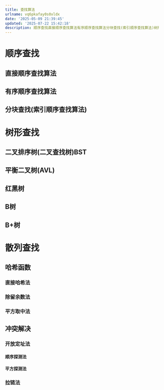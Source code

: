 ```yaml
---
title: 查找算法
urlname: vq6pkafay0s0xldx
date: '2025-05-09 21:39:45'
updated: '2025-07-22 15:42:18'
description: 顺序查找直接顺序查找算法有序顺序查找算法分块查找(索引顺序查找算法)树形查找二叉排序树(二叉查找树)BST平衡二叉树(AVL)红黑树B树B+树散列查找哈希函数直接哈希法除留余数法平方取中法冲突解决开放定址法顺序探测法平方探测法拉链法
---
```

# 顺序查找
## 直接顺序查找算法
## 有序顺序查找算法
## 分块查找(索引顺序查找算法)
# 树形查找
## 二叉排序树(二叉查找树)BST
## 平衡二叉树(AVL)
## 红黑树
## B树
## B+树
# 散列查找
## 哈希函数
### 直接哈希法
### 除留余数法
### 平方取中法
## 冲突解决
### 开放定址法
#### 顺序探测法
#### 平方探测法
### 拉链法


